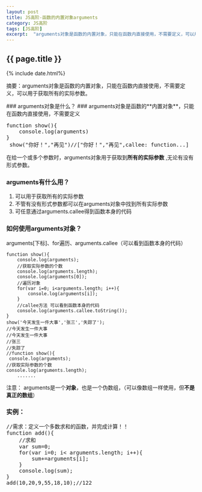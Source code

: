 ```yaml
---
layout: post
title: JS高阶-函数的内置对象arguments
category: JS高阶
tags: [JS高阶]
excerpt:  "arguments对象是函数的内置对象，只能在函数内直接使用，不需要定义，可以用于获取所有的实际参数。"
---
```

<h2>{{ page.title }}</h2>
{% include date.html%}
<p class="zhai">摘要：arguments对象是函数的内置对象，只能在函数内直接使用，不需要定义，可以用于获取所有的实际参数。</p>
<!--<p>{{ page.date | date_to_string }}</p>-->
### arguments对象是什么？ ###
arguments对象是函数的**内置对象**，只能在函数内直接使用，不需要定义
<pre>
function show(){
	console.log(arguments)
}
 show("你好！","再见")//["你好！","再见",callee: function...]
</pre>


在给一个或多个参数时，arguments对象用于获取到**所有的实际参数** ,无论有没有形式参数。

### arguments有什么用？ ###
1. 可以用于获取所有的实际参数
2. 不管有没有形式参数都可以在arguments对象中找到所有实际参数
3. 可任意通过arguments.callee得到函数本身的代码


### 如何使用arguments对象？ ###

arguments[下标]、for遍历、arguments.callee（可以看到函数本身的代码）

	function show(){
		console.log(arguments);
		//获取实际参数的个数
		console.log(arguments.length);
		console.log(arguments[0]);
		//遍历对象
		for(var i=0; i<arguments.length; i++){
			console.log(arguments[i]);
		}
		//callee方法 可以看到函数本身的代码
		console.log(arguments.callee.toString());
	}
	show('今天发生一件大事','张三','失踪了');
	//今天发生一件大事
	//今天发生一件大事
	//张三
	//失踪了
	//function show(){
	 console.log(arguments);
    //获取实际参数的个数
    console.log(arguments.length);
		.......




注意：
arguments是一个**对象**，也是一个伪数组，（可以像数组一样使用，但**不是真正的数组**）
### 实例： ###
<pre>
//需求：定义一个多数求和的函数，并完成计算！！
function add(){
	//求和
	var sum=0;
	for(var i=0; i< arguments.length; i++){
		sum+=arguments[i];
	}
	console.log(sum);
}
add(10,20,9,55,18,10);//122
</pre>
